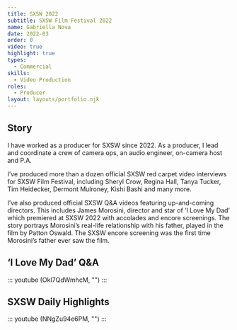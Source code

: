 ```yaml
---
title: SXSW 2022
subtitle: SXSW Film Festival 2022
name: Gabriella Nova
date: 2022-03
order: 0
video: true
highlight: true
types:
  - Commercial
skills:
  - Video Production
roles:
  - Producer
layout: layouts/portfolio.njk
---
```


<div class="grid-center sm:grid-center md:grid-center">

## Story

I have worked as a producer for SXSW since 2022. As a producer, I lead and coordinate a crew of camera ops, an audio engineer, on-camera host and P.A. 

I’ve produced more than a dozen official SXSW red carpet video interviews for SXSW Film Festival, including Sheryl Crow, Regina Hall, Tanya Tucker, Tim Heidecker, Dermont Mulroney, Kishi Bashi and many more. 

I’ve also produced official SXSW Q&A videos featuring up-and-coming directors. This includes James Morosini, director and star of ‘I Love My Dad’ which premiered at SXSW 2022 with accolades and encore screenings. The story portrays Morosini’s real-life relationship with his father, played in the film by Patton Oswald. The SXSW encore screening was the first time Morosini’s father ever saw the film. 

</div>

<div class="grid-center sm:grid-center md:grid-center">

## ‘I Love My Dad’ Q&A 

::: youtube (OkI7QdWmhcM, "") :::

</div>

<div class="grid-center sm:grid-center md:grid-center">

## SXSW Daily Highlights

::: youtube (NNgZu94e6PM, "") :::

</div>
